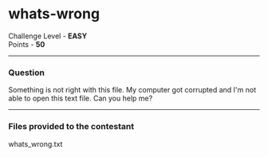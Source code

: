 # whats-wrong

Challenge Level - __EASY__  
Points - __50__

---
### Question
Something is not right with this file. My computer got corrupted and I'm not able to open this text file. Can you help me?

---
### Files provided to the contestant
whats_wrong.txt

